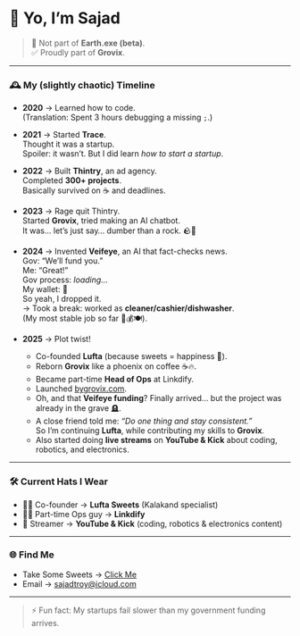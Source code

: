 # 👋 Yo, I’m Sajad  

> 🚫 Not part of **Earth.exe (beta)**.  
> ✅ Proudly part of **Grovix**.  

---

### 🕰 My (slightly chaotic) Timeline  

- **2020** → Learned how to code.  
  (Translation: Spent 3 hours debugging a missing `;`.)  

- **2021** → Started **Trace**.  
  Thought it was a startup.  
  Spoiler: it wasn’t. But I did learn *how to start a startup*.  

- **2022** → Built **Thintry**, an ad agency.  
  Completed **300+ projects**.  
  Basically survived on ☕ and deadlines.  

- **2023** → Rage quit Thintry.  
  Started **Grovix**, tried making an AI chatbot.  
  It was… let’s just say… dumber than a rock. 🪨🤖  

- **2024** → Invented **Veifeye**, an AI that fact-checks news.  
  Gov: “We’ll fund you.”  
  Me: “Great!”  
  Gov process: *loading…*  
  My wallet: 🪫  
  So yeah, I dropped it.  
  → Took a break: worked as **cleaner/cashier/dishwasher**.  
  (My most stable job so far 🧽💰🍽️).  

- **2025** → Plot twist!  
  - Co-founded **Lufta** (because sweets = happiness 🍫).  
  - Reborn **Grovix** like a phoenix on coffee ☕🔥.  
  - Became part-time **Head of Ops** at Linkdify.  
  - Launched [bygrovix.com](https://bygrovix.com).  
  - Oh, and that **Veifeye funding**? Finally arrived… but the project was already in the grave 🪦.  
  - A close friend told me: *“Do one thing and stay consistent.”*  
    So I’m continuing **Lufta**, while contributing my skills to **Grovix**.  
  - Also started doing **live streams** on **YouTube & Kick** about coding, robotics, and electronics.  

---

### 🛠 Current Hats I Wear  
- 👨‍🍳 Co-founder → **Lufta Sweets** (Kalakand specialist)  
- 🧑‍💼 Part-time Ops guy → **Linkdify**  
- 🎥 Streamer → **YouTube & Kick** (coding, robotics & electronics content)  

---

### 🌐 Find Me  
- Take Some Sweets → [Click Me](https://lufta.in)  
- Email → sajadtroy@icloud.com  

---

> ⚡ Fun fact: My startups fail slower than my government funding arrives.  
